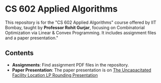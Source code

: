 # CS 602 Applied Algorithms

This repository is for the "CS 602 Applied Algorithms" course offered by IIT Bombay, taught by **Professor Rohit Gurjar**, focusing on Combinatorial Optimization via Linear & Convex Programming. It includes assignment files and a paper presentation."

## Contents

- **Assignments**: Find assignment PDF files in the repository.
- **Paper Presentation**: The paper presentation is on [The Uncapacitated Facility Location LP Rounding Presentation](https://github.com/mlspragna/Applied-Algorithms/blob/main/Paper%20presentation.pptx)
